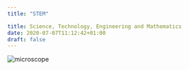 ```yaml
---
title: "STEM"

title: Science, Technology, Engineering and Mathematics
date: 2020-07-07T11:12:42+01:00
draft: false
---
```


![microscope](microscope.jpg)